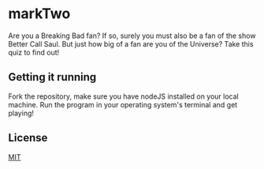 # markTwo

Are you a Breaking Bad fan? If so, surely you must also be a fan of the show Better Call Saul. But just how big of a fan are you of the Universe? Take this quiz to find out!

## Getting it running

Fork the repository, make sure you have nodeJS installed on your local machine. Run the program in your operating system's terminal and get playing!

## License
[MIT](https://choosealicense.com/licenses/mit/)